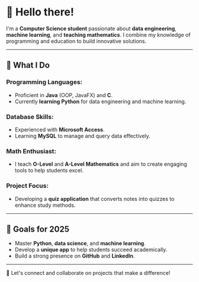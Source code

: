 # 👋 Hello there!

I'm a **Computer Science student** passionate about **data engineering**, **machine learning**, and **teaching mathematics**. I combine my knowledge of programming and education to build innovative solutions.

---

## 🌟 What I Do

### Programming Languages:
- Proficient in **Java** (OOP, JavaFX) and **C**.
- Currently **learning Python** for data engineering and machine learning.

### Database Skills:
- Experienced with **Microsoft Access**.
- Learning **MySQL** to manage and query data effectively.

### Math Enthusiast:
- I teach **O-Level** and **A-Level Mathematics** and aim to create engaging tools to help students excel.

### Project Focus:
- Developing a **quiz application** that converts notes into quizzes to enhance study methods.

---

## 🚀 Goals for 2025
- Master **Python**, **data science**, and **machine learning**.
- Develop a **unique app** to help students succeed academically.
- Build a strong presence on **GitHub** and **LinkedIn**.

---

🌟 Let's connect and collaborate on projects that make a difference!
